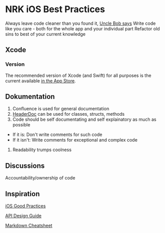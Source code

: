# NRK iOS Best Practices

Always leave code cleaner than you found it, [Uncle Bob says](http://programmer.97things.oreilly.com/wiki/index.php/The_Boy_Scout_Rule)
Write code like you care - both for the whole app and your individual part
Refactor old sins to best of your current knowledge

## Xcode

### Version

The recommended version of Xcode (and Swift) for all purposes is the current available [in the App Store](https://itunes.apple.com/no/app/xcode/id497799835?mt=12).

## Dokumentation

1. Confluence is used for general documentation
1. [HeaderDoc](https://www.raywenderlich.com/66395/documenting-in-xcode-with-headerdoc-tutorial) can be used for classes, structs, methods 
1. Code should be self documentating and self explainatory as much as possible
  * If it is: Don't write comments for such code
  * If it isn't: Write comments for exceptional and complex code
1. Readability trumps coolness

## Discussions

Accountability/ownership of code

## Inspiration

[iOS Good Practices](https://github.com/futurice/ios-good-practices)

[API Design Guide](http://apiguide.readthedocs.io/en/latest/)

[Markdown Cheatsheet](https://github.com/adam-p/markdown-here/wiki/Markdown-Cheatsheet)
